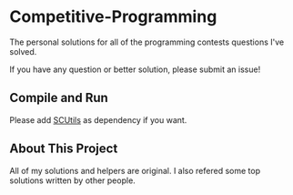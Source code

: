 # Competitive-Programming
The personal solutions for all of the programming contests questions I've solved.

If you have any question or better solution, please submit an issue!

## Compile and Run

Please add [SCUtils](https://github.com/ScottCTD/SCUtils) as dependency if you want.

## About This Project

All of my solutions and helpers are original.
I also refered some top solutions written by other people.
